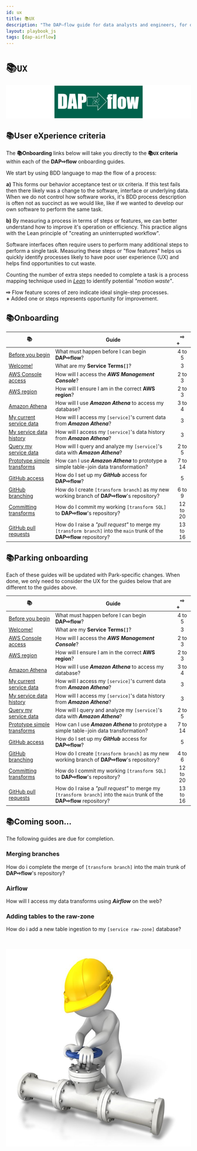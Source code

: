 ```yaml
---
id: ux
title: 📚UX
description: "The DAP⇨flow guide for data analysts and engineers, for developing and deploying Airflow DAGs, running data pipelines in the Data Analytics Platform (DAP)."
layout: playbook_js
tags: [dap-airflow]
---
```


# 📚`UX`
![DAP⇨flow](../dap-airflow/images/DAPairflowFLOWwide.png)  

## 📚User eXperience criteria
The **📚Onboarding** links below will take you directly to the **📚`UX` criteria** within each of the **DAP⇨flow** onboarding guides.

We start by using BDD language to map the flow of a process: 

**a)** This forms our behavior acceptance test or `UX` criteria. If this test fails then there likely was a change to the software, interface or underlying data. When we do not control how software works, it's BDD process description is often not as succinct as we would like, like if we wanted to develop our own software to perform the same task. 

**b)** By measuring a process in terms of steps or features, we can better understand how to improve it's operation or efficiency. This practice aligns with the Lean principle of "creating an uninterrupted workflow".

Software interfaces often require users to perform many additional steps to perform a single task. Measuring these steps or "flow features" helps us quickly identify processes likely to have poor user experience (UX) and helps find opportunities to cut waste.

Counting the number of extra steps needed to complete a task is a process mapping technique used in [*Lean*](https://en.wikipedia.org/wiki/Lean_government) to identify potential *"motion waste"*. 

**⇨** Flow feature scores of zero indicate ideal single-step processes.  
**+** Added one or steps represents opportunity for improvement.

## 📚Onboarding

| **📚** | **Guide** | &nbsp; **⇨ &nbsp; +** &nbsp; &nbsp; &nbsp; |
| --- | --- | :---: |
| [Before you begin](../dap-airflow/onboarding/begin#ux-criteria)                                  | What must happen before I can begin **DAP⇨flow**?                                              | 4 to 5 |
| [Welcome!](../dap-airflow/onboarding/welcome#ux-criteria)                                        | What are my **Service Terms`[]`**?                                                             | 3 |
| [AWS Console access](../dap-airflow/onboarding/access-the-AWS-Management-Console#ux-criteria)    | How will I access the ***AWS Management Console***?                                            | 2 to 3 |
| [AWS region](../dap-airflow/onboarding/access-the-AWS-region#ux-criteria)                        | How will I ensure I am in the correct **AWS region**?                                          | 2 to 3 |
| [Amazon Athena](../dap-airflow/onboarding/access-my-Amazon-Athena-database#ux-criteria)          | How will I use ***Amazon Athena*** to access my database?                                      | 3 to 4 |
| [My current service data](../dap-airflow/onboarding/access-my-current-service-data#ux-criteria)  | How will I access my `[service]`'s current data from ***Amazon Athena***?                      | 3 |
| [My service data history](../dap-airflow/onboarding/access-my-service-data-history#ux-criteria)  | How will I access my `[service]`'s data history from ***Amazon Athena***?                      | 3 |
| [Query my service data](../dap-airflow/onboarding/query-my-service-data#ux-criteria)             | How will I query and analyze my `[service]`'s data with ***Amazon Athena***?                   | 2 to 5 |
| [Prototype simple transforms](../dap-airflow/onboarding/prototype-simple-transforms#ux-criteria) | How can I use ***Amazon Athena*** to prototype a simple table-join data transformation?        | 7 to 14 |
| [GitHub access](../dap-airflow/onboarding/github-access#ux-criteria)                             | How do I set up my ***GitHub*** access for **DAP⇨flow**?                                       | 5 |
| [GitHub branching](../dap-airflow/onboarding/github-branch#ux-criteria)                          | How do I create `[transform branch]` as my new working branch of **DAP⇨flow**'s repository?    | 6 to 9 |
| [Committing transforms](../dap-airflow/onboarding/github-commit-transform#ux-criteria)           | How do I commit my working `[transform SQL]` to **DAP⇨flow**'s repository?                     | 12 to 20 |
| [GitHub pull requests](../dap-airflow/onboarding/github-pull-request#ux-criteria)                | How do I raise a *"pull request"* to merge my `[transform branch]` into the `main` trunk of the **DAP⇨flow** repository? | 13 to 16 |

## 📚Parking onboarding

Each of these guides will be updated with Park-specific changes. When done, we only need to consider the UX for the guides below that are different to the guides above.

| **📚** | **Guide** | &nbsp; **⇨ &nbsp; +** &nbsp; &nbsp; &nbsp; |
| --- | --- | :---: |
| [Before you begin](../dap-airflow/parking/begin#ux-criteria)                                  | What must happen before I can begin **DAP⇨flow**?                                             | 4 to 5 |
| [Welcome!](../dap-airflow/parking/welcome#ux-criteria)                                        | What are my **Service Terms`[]`**?                                                            | 3 |
| [AWS Console access](../dap-airflow/parking/access-the-AWS-Management-Console#ux-criteria)    | How will I access the ***AWS Management Console***?                                           | 2 to 3 |
| [AWS region](../dap-airflow/parking/access-the-AWS-region#ux-criteria)                        | How will I ensure I am in the correct **AWS region**?                                         | 2 to 3 |
| [Amazon Athena](../dap-airflow/parking/access-my-Amazon-Athena-database#ux-criteria)          | How will I use ***Amazon Athena*** to access my database?                                     | 3 to 4 |
| [My current service data](../dap-airflow/parking/access-my-current-service-data#ux-criteria)  | How will I access my `[service]`'s current data from ***Amazon Athena***?                     | 3 |
| [My service data history](../dap-airflow/parking/access-my-service-data-history#ux-criteria)  | How will I access my `[service]`'s data history from ***Amazon Athena***?                     | 3 |
| [Query my service data](../dap-airflow/parking/query-my-service-data#ux-criteria)             | How will I query and analyze my `[service]`'s data with ***Amazon Athena***?                  | 2 to 5 |
| [Prototype simple transforms](../dap-airflow/parking/prototype-simple-transforms#ux-criteria) | How can I use ***Amazon Athena*** to prototype a simple table-join data transformation?       | 7 to 14 |
| [GitHub access](../dap-airflow/parking/github-access#ux-criteria)                             | How do I set up my ***GitHub*** access for **DAP⇨flow**?                                      | 5 |
| [GitHub branching](../dap-airflow/parking/github-branch#ux-criteria)                          | How do I create `[transform branch]` as my new working branch of **DAP⇨flow**'s repository?   | 4 to 6 |
| [Committing transforms](../dap-airflow/parking/github-commit-transform#ux-criteria)           | How do I commit my working `[transform SQL]` to **DAP⇨flow**'s repository?                    | 12 to 20 |
| [GitHub pull requests](../dap-airflow/parking/github-pull-request#ux-criteria)                | How do I raise a *"pull request"* to merge my `[transform branch]` into the `main` trunk of the **DAP⇨flow** repository? | 13 to 16 |

## 📚Coming soon...
The following guides are due for completion.

### Merging branches 
How do i complete the merge of `[transform branch]` into the main trunk of **DAP⇨flow**'s repository?

### Airflow
How will I access my data transforms using ***Airflow*** on the web?

### Adding tables to the raw-zone
How do i add a new table ingestion to my `[service raw-zone]` database?

<br/>

![Apache Airflow](../dap-airflow/images/worker_tap_valve_800_wht.jpg)  
